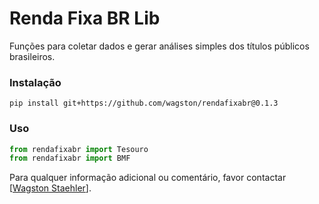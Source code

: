 # Renda Fixa BR Lib
Funções para coletar dados e gerar análises simples dos títulos públicos brasileiros.

### Instalação
```
pip install git+https://github.com/wagston/rendafixabr@0.1.3
```

### Uso
```Python
from rendafixabr import Tesouro
from rendafixabr import BMF
```

Para qualquer informação adicional ou comentário, favor contactar [[Wagston Staehler](mailto:wagston.staehler@gmail.com)].
